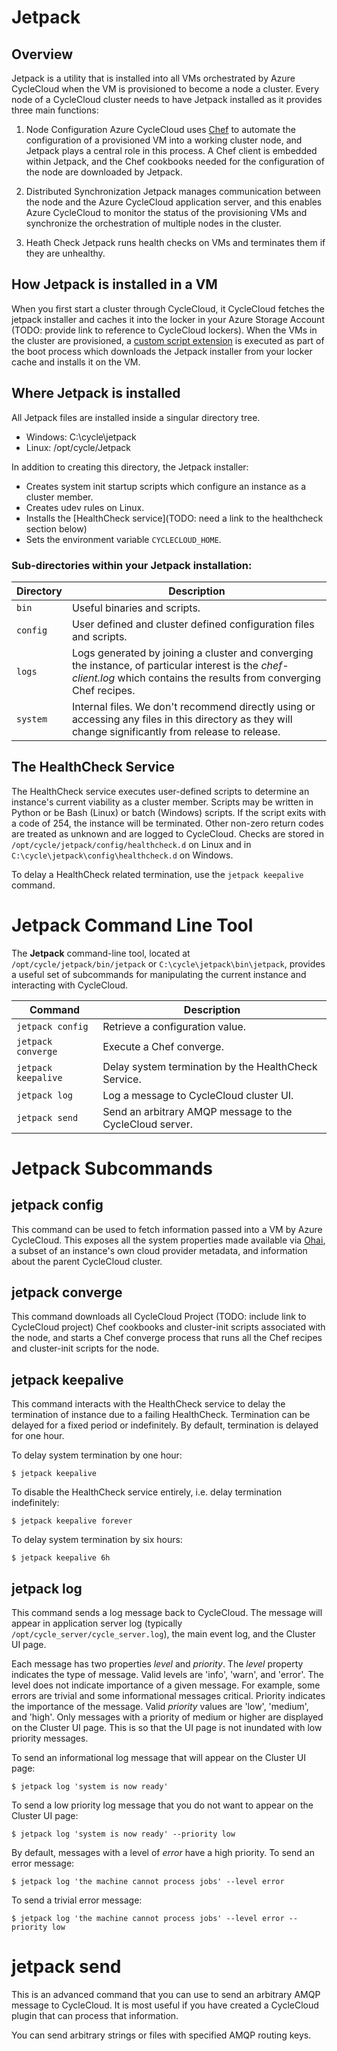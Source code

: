 # Jetpack

## Overview
Jetpack is a utility that is installed into all VMs orchestrated by Azure
CycleCloud when the VM is provisioned to become a node a cluster. Every node of a
CycleCloud cluster needs to have Jetpack installed as it provides three main
functions:

1. Node Configuration 
Azure CycleCloud uses [Chef](https://www.chef.io) to automate the configuration of a provisioned VM into a working cluster node, and Jetpack plays a central role in this process. A Chef client is embedded within Jetpack, and the Chef cookbooks needed for the configuration of the node are downloaded by Jetpack. 

2. Distributed Synchronization 
Jetpack manages communication between the node and the Azure CycleCloud application server, and this enables Azure CycleCloud to monitor the status of the provisioning VMs and synchronize the orchestration of multiple nodes in the cluster.

3. Heath Check 
Jetpack runs health checks on VMs and terminates them if they are unhealthy.

## How Jetpack is installed in a VM
When you first start a cluster through CycleCloud, it CycleCloud fetches the jetpack installer and caches it into the locker in your Azure Storage Account (TODO: provide link to reference to CycleCloud lockers). When the VMs in the cluster are provisioned, a [custom script extension](https://docs.microsoft.com/en-us/azure/virtual-machines/extensions/overview) is executed as part of the boot process which downloads the Jetpack installer from your locker cache and installs it on the VM. 

## Where Jetpack is installed
All Jetpack files are installed inside a singular directory tree.

- Windows: C:\cycle\jetpack
- Linux: /opt/cycle/Jetpack

In addition to creating this directory, the Jetpack installer:

  - Creates system init startup scripts which configure an instance as a cluster
    member.
  - Creates udev rules on Linux.
  - Installs the [HealthCheck service](TODO: need a link to the healthcheck
    section below)
  - Sets the environment variable `CYCLECLOUD_HOME`.

### Sub-directories within your Jetpack installation:

| Directory | Description                                                                                                                                                               |
| --------- | ------------------------------------------------------------------------------------------------------------------------------------------------------------------------- |
| `bin`     | Useful binaries and scripts.                                                                                                                                              |
| `config`  | User defined and cluster defined configuration files and scripts.                                                                                                         |
| `logs`    | Logs generated by joining a cluster and converging the instance, of particular interest is the *chef-client.log* which contains the results from converging Chef recipes. |
| `system`  | Internal files. We don't recommend directly using or accessing any files in this directory as they will change significantly from release to release.                     |


## The HealthCheck Service

The HealthCheck service executes user-defined scripts to determine an instance's
current viability as a cluster member. Scripts may be written in Python or be
Bash (Linux) or batch (Windows) scripts. If the script exits with a code of 254,
the instance will be terminated. Other non-zero return codes are treated as
unknown and are logged to CycleCloud. Checks are stored in
`/opt/cycle/jetpack/config/healthcheck.d` on Linux and in
`C:\cycle\jetpack\config\healthcheck.d` on Windows.

To delay a HealthCheck related termination, use the `jetpack keepalive` command.

# Jetpack Command Line Tool

The **Jetpack** command-line tool, located at `/opt/cycle/jetpack/bin/jetpack`
or `C:\cycle\jetpack\bin\jetpack`, provides a useful set of subcommands for
manipulating the current instance and interacting with CycleCloud.

| Command             | Description                                              |
| ------------------- | -------------------------------------------------------- |
| `jetpack config`    | Retrieve a configuration value.                          |
| `jetpack converge`  | Execute a Chef converge.                                 |
| `jetpack keepalive` | Delay system termination by the HealthCheck Service.     |
| `jetpack log`       | Log a message to CycleCloud cluster UI.                  |
| `jetpack send`      | Send an arbitrary AMQP message to the CycleCloud server. |

# Jetpack Subcommands

## jetpack config

This command can be used to fetch information passed into a VM by Azure
CycleCloud. This exposes all the system properties made available via
[Ohai](http://docs.getchef.com/ohai.html), a subset of an instance's own cloud
provider metadata, and information about the parent CycleCloud cluster.

## jetpack converge

This command downloads all CycleCloud Project (TODO: include link to CycleCloud
project) Chef cookbooks and cluster-init scripts associated with the node, and
starts a Chef converge process that runs all the Chef recipes and cluster-init
scripts for the node.

## jetpack keepalive

This command interacts with the HealthCheck service to delay the termination of
instance due to a failing HealthCheck. Termination can be delayed for a fixed
period or indefinitely. By default, termination is delayed for one hour.

To delay system termination by one hour:

    $ jetpack keepalive

To disable the HealthCheck service entirely, i.e. delay termination
indefinitely:

    $ jetpack keepalive forever

To delay system termination by six hours:

    $ jetpack keepalive 6h

## jetpack log

This command sends a log message back to CycleCloud. The message will appear in
application server log (typically `/opt/cycle_server/cycle_server.log`), the
main event log, and the Cluster UI page.

Each message has two properties *level* and *priority*. The *level* property
indicates the type of message. Valid levels are 'info', 'warn', and 'error'. The
level does not indicate importance of a given message. For example, some errors
are trivial and some informational messages critical. Priority indicates the
importance of the message. Valid *priority* values are 'low', 'medium', and
'high'. Only messages with a priority of medium or higher are displayed on the
Cluster UI page. This is so that the UI page is not inundated with low priority
messages.

To send an informational log message that will appear on the Cluster UI page:

    $ jetpack log 'system is now ready'

To send a low priority log message that you do not want to appear on the Cluster
UI page:

    $ jetpack log 'system is now ready' --priority low

By default, messages with a level of *error* have a high priority. To send an
error message:

    $ jetpack log 'the machine cannot process jobs' --level error

To send a trivial error message:

    $ jetpack log 'the machine cannot process jobs' --level error --priority low

# jetpack send

This is an advanced command that you can use to send an arbitrary AMQP message
to CycleCloud. It is most useful if you have created a CycleCloud plugin that
can process that information.

You can send arbitrary strings or files with specified AMQP routing keys.
